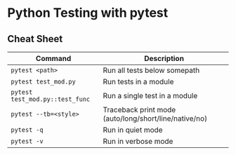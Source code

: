 # Python Testing with pytest

## Cheat Sheet
| Command               | Description |
|-----------------------| ----------- |
| `pytest <path>`       | Run all tests below somepath |
| `pytest test_mod.py`  | Run tests in a module |
| `pytest test_mod.py::test_func` | Run a single test in a module |
| `pytest --tb=<style>` |  Traceback print mode (auto/long/short/line/native/no) |
| `pytest -q`           |  Run in quiet mode |
| `pytest -v`           |  Run in verbose mode |

